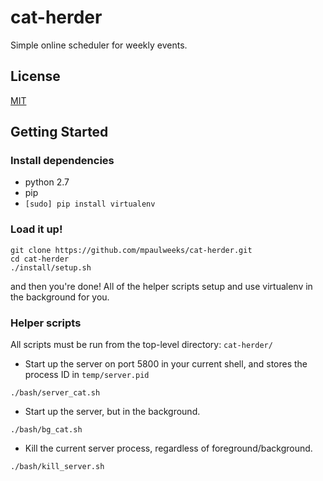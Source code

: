 # cat-herder

Simple online scheduler for weekly events.

## License

[MIT](/LICENSE)

## Getting Started

### Install dependencies
- python 2.7
- pip
- `[sudo] pip install virtualenv`

### Load it up!

```
git clone https://github.com/mpaulweeks/cat-herder.git
cd cat-herder
./install/setup.sh
```

and then you're done! All of the helper scripts setup and use virtualenv in the background for you.

### Helper scripts

All scripts must be run from the top-level directory: `cat-herder/`

- Start up the server on port 5800 in your current shell, and stores the process ID in `temp/server.pid`
```
./bash/server_cat.sh
```

- Start up the server, but in the background.
```
./bash/bg_cat.sh
```

- Kill the current server process, regardless of foreground/background.
```
./bash/kill_server.sh
```
